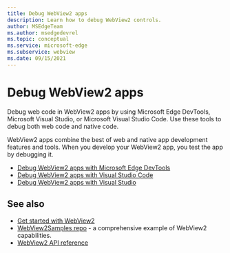 ```yaml
---
title: Debug WebView2 apps
description: Learn how to debug WebView2 controls.
author: MSEdgeTeam
ms.author: msedgedevrel
ms.topic: conceptual
ms.service: microsoft-edge
ms.subservice: webview
ms.date: 09/15/2021
---
```

# Debug WebView2 apps

Debug web code in WebView2 apps by using Microsoft Edge DevTools, Microsoft Visual Studio, or Microsoft Visual Studio Code.  Use these tools to debug both web code and native code.

WebView2 apps combine the best of web and native app development features and tools.  When you develop your WebView2 app, you test the app by debugging it.

* [Debug WebView2 apps with Microsoft Edge DevTools](debug-devtools.md)
* [Debug WebView2 apps with Visual Studio Code](debug-visual-studio-code.md)
* [Debug WebView2 apps with Visual Studio](debug-visual-studio.md)


<!-- ====================================================================== -->
## See also

* [Get started with WebView2](../get-started/get-started.md)
* [WebView2Samples repo](https://github.com/MicrosoftEdge/WebView2Samples) - a comprehensive example of WebView2 capabilities.
* [WebView2 API reference](../webview2-api-reference.md)
